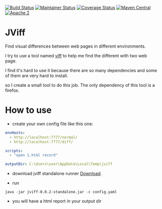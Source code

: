 [![Build Status](https://snap-ci.com/htynkn/jviff/branch/master/build_image)](https://snap-ci.com/htynkn/jviff/branch/master)
[![Maintainer Status](http://stillmaintained.com/htynkn/jviff.png)](http://stillmaintained.com/htynkn/jviff)
[![Coverage Status](https://coveralls.io/repos/htynkn/jviff/badge.svg?branch=master)](https://coveralls.io/r/htynkn/jviff?branch=master)
[![Maven Central](https://img.shields.io/maven-central/v/com.huangyunkun/jviff.svg)](https://coveralls.io/r/htynkn/jviff?branch=master)
[![Apache 2](http://img.shields.io/badge/license-Apache%202-red.svg)](http://www.apache.org/licenses/LICENSE-2.0)
# JViff
Find visual differences between web pages in different environments.

I try to use a tool named [viff](https://github.com/winsonwq/viff) to help me find the different with two web page.

I find it's hard to use it because there are so many dependencies and some of them are very hard to install.

so I create a small tool to do this job. The only dependency of this tool is a firefox.

# How to use
* create your own config file like this one:
``` yaml
envHosts:
  - http://localhost:7777/normal/
  - http://localhost:7777/diff/

scripts:
  - "open 1.html record"

outputDir: C:\Users\user\AppData\Local\Temp\jviff
```

* download jviff standalone runner 
[Download](http://repo1.maven.org/maven2/com/huangyunkun/jviff/0.0.3/jviff-0.0.3-standalone.jar).

* run
```
java -jar jviff-0.0.2-standalone.jar -c config.yaml
```
* you will have a html report in your output dir
